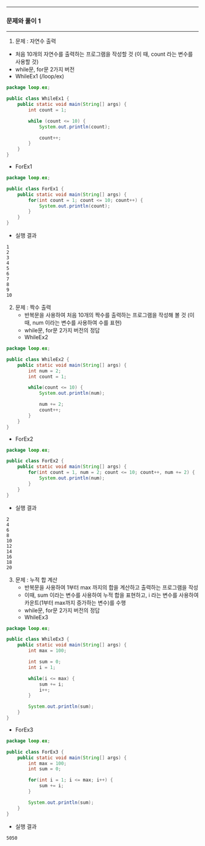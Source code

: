 -----
### 문제와 풀이 1
-----
1. 문제 : 자연수 출력
  - 처음 10개의 자연수를 출력하는 프로그램을 작성할 것 (이 때, count 라는 변수를 사용할 것)
  - while문, for문 2가지 버전
  - WhileEx1 (/loop/ex)
```java
package loop.ex;

public class WhileEx1 {
    public static void main(String[] args) {
        int count = 1;

        while (count <= 10) {
            System.out.println(count);

            count++;
        }
    }
}
```
   - ForEx1
```java
package loop.ex;

public class ForEx1 {
    public static void main(String[] args) {
        for(int count = 1; count <= 10; count++) {
            System.out.println(count);
        }
    }
}
```
   - 실행 결과
```
1
2
3
4
5
6
7
8
9
10
```

2. 문제 : 짝수 출력
   - 반복문을 사용하여 처음 10개의 짝수를 출력하는 프로그램을 작성해 볼 것 (이 때, num 이라는 변수를 사용하여 수를 표현)
   - while문, for문 2가지 버전의 정답
   - WhileEx2
```java
package loop.ex;

public class WhileEx2 {
    public static void main(String[] args) {
        int num = 2;
        int count = 1;

        while(count <= 10) {
            System.out.println(num);

            num += 2;
            count++;
        }
    }
}
```
   - ForEx2
```java
package loop.ex;

public class ForEx2 {
    public static void main(String[] args) {
        for(int count = 1, num = 2; count <= 10; count++, num += 2) {
            System.out.println(num);
        }
    }
}
```
  - 실행 결과
```
2
4
6
8
10
12
14
16
18
20
```

3. 문제 : 누적 합 계산
   - 반복문을 사용하여 1부터 max 까지의 합을 계산하고 출력하는 프로그램을 작성
   - 이때, sum 이라는 변수를 사용하여 누적 합을 표현하고, i 라는 변수를 사용하여 카운트(1부터 max까지 증가하는 변수)를 수행
   - while문, for문 2가지 버전의 정답
   - WhileEx3
```java
package loop.ex;

public class WhileEx3 {
    public static void main(String[] args) {
        int max = 100;

        int sum = 0;
        int i = 1;

        while(i <= max) {
            sum += i;
            i++;
        }

        System.out.println(sum);
    }
}
```
   - ForEx3
```java
package loop.ex;

public class ForEx3 {
    public static void main(String[] args) {
        int max = 100;
        int sum = 0;

        for(int i = 1; i <= max; i++) {
            sum += i;
        }

        System.out.println(sum);
    }
}
```
  - 실행 결과
```
5050
```
